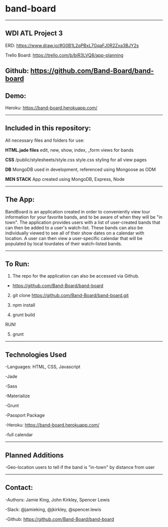 # band-board
-----------------
WDI ATL Project 3
-----------------

ERD: https://www.draw.io/#G0B1L2qPBxL7GqaFJ0R2Zxa3BJY2s

Trello Board: https://trello.com/b/biR3LVQ8/app-planning

Github: https://github.com/Band-Board/band-board
----------------------------
Demo:
----------------------------

Heroku: https://band-board.herokuapp.com/


----------------------------
Included in this repository:
----------------------------

All necessary files and folders for use:

**HTML.jade files**
  edit, new, show, index, _form views for bands

**CSS**
  /public/stylesheets/style.css
    style.css                           styling for all view pages

**DB**
  MongoDB used in development, referenced using Mongoose as ODM

**MEN STACK**
  App created using MongoDB, Express, Node

---------
The App:
---------
BandBoard is an application created in order to conveniently view tour information
for your favorite bands, and to be aware of when they will be "in town". The application
provides users with a list of user-created bands that can then be added to a user's
watch-list. These bands can also be individually viewed to see all of their show dates on a calendar with location. A user can then view a user-specific calendar that will be populated by local tourdates
of their watch-listed bands.

-------
To Run:
-------

1. The repo for the application can also be accessed via Github.
  - https://github.com/Band-Board/band-board

2. git clone https://github.com/Band-Board/band-board.git

3. npm install

4. grunt build

RUN!

5. grunt





-----------------
Technologies Used
-----------------
-Languages: HTML, CSS, Javascript

-Jade

-Sass

-Materialize

-Grunt

-Passport Package

-Heroku: https://band-board.herokuapp.com/

-full calendar

-----------------
Planned Additions
-----------------
-Geo-location users to tell if the band is "in-town" by distance from user


--------
Contact:
--------
-Authors: Jamie King, John Kirkley, Spencer Lewis

-Slack: @jamieking, @jkirkley, @spencer.lewis

-Github: https://github.com/Band-Board/band-board


